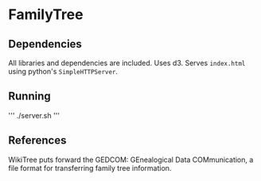 # FamilyTree


## Dependencies

All libraries and dependencies are included. Uses d3. Serves `index.html` using python's `SimpleHTTPServer`.

## Running

'''
./server.sh
'''

## References

WikiTree puts forward the GEDCOM: GEnealogical Data COMmunication, a file format for transferring family tree information.

